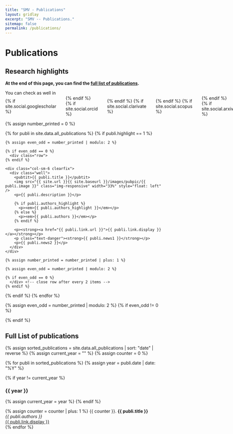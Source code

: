 ```yaml
---
title: "SMV - Publications"
layout: gridlay
excerpt: "SMV -- Publications."
sitemap: false
permalink: /publications/
---
```



# Publications

## Research highlights

**At the end of this page, you can find the [full list of publications](#full-list-of-publications).**

You can check as well in&nbsp;
<span style="display: inline-flex; gap: 10px; align-items: center;">
{% if site.social.googlescholar %}
  <a href="{{ site.social.googlescholar }}" target="_blank" rel="noopener noreferrer" aria-label="Google Scholar" title="Google Scholar">
    <i class="ai ai-google-scholar" style="font-size: 28px; color:#4285F4; margin-right: 10px;"></i>
  </a>
{% endif %}
{% if site.social.orcid %}
  <a href="{{ site.social.orcid }}" target="_blank" rel="noopener noreferrer" aria-label="ORCID" title="ORCID">
    <i class="ai ai-orcid" style="font-size: 28px; color:#A6CE39; margin-right: 10px;"></i>
  </a>
{% endif %}
{% if site.social.clarivate %}
  <a href="{{ site.social.clarivate }}" target="_blank" rel="noopener noreferrer" aria-label="Clarivate" title="Clarivate">
    <i class="ai ai-clarivate" style="font-size: 28px; color:#004B9A; margin-right: 10px;"></i>
  </a>
{% endif %}
{% if site.social.scopus %}
  <a href="{{ site.social.scopus }}" target="_blank" rel="noopener noreferrer" aria-label="Scopus" title="Scopus">
    <i class="ai ai-scopus" style="font-size: 28px; color:#FF4203; margin-right: 10px;"></i>
  </a>
{% endif %}
{% if site.social.arxiv %}
  <a href="{{ site.social.arxiv }}" target="_blank" rel="noopener noreferrer" aria-label="arXiv" title="arXiv">
    <i class="ai ai-arxiv" style="font-size: 28px; color:#B31B1B; margin-right: 10px;"></i>
  </a>
{% endif %}
{% if site.social.researchgate %}
  <a href="{{ site.social.researchgate }}" target="_blank" rel="noopener noreferrer" aria-label="ResearchGate" title="ResearchGate">
    <i class="ai ai-researchgate" style="font-size: 28px; color:#00CCBB; margin-right: 10px;"></i>
  </a>
{% endif %}

{% assign number_printed = 0 %}

{% for publi in site.data.all_publications %}
  {% if publi.highlight == 1 %}
  
    {% assign even_odd = number_printed | modulo: 2 %}
    
    {% if even_odd == 0 %}
      <div class="row">
    {% endif %}
    
    <div class="col-sm-6 clearfix">
      <div class="well">
        <pubtit>{{ publi.title }}</pubtit>
        <img src="{{ site.url }}{{ site.baseurl }}/images/pubpic/{{ publi.image }}" class="img-responsive" width="33%" style="float: left" />
        <p>{{ publi.description }}</p>
        
        {% if publi.authors_highlight %}
          <p><em>{{ publi.authors_highlight }}</em></p>
        {% else %}
          <p><em>{{ publi.authors }}</em></p>
        {% endif %}
        
        <p><strong><a href="{{ publi.link.url }}">{{ publi.link.display }}</a></strong></p>
        <p class="text-danger"><strong>{{ publi.news1 }}</strong></p>
        <p>{{ publi.news2 }}</p>
      </div>
    </div>
    
    {% assign number_printed = number_printed | plus: 1 %}
    
    {% assign even_odd = number_printed | modulo: 2 %}
    
    {% if even_odd == 0 %}
      </div> <!-- close row after every 2 items -->
    {% endif %}
    
  {% endif %}
{% endfor %}

{% assign even_odd = number_printed | modulo: 2 %}
{% if even_odd != 0 %}
  </div> <!-- close last unclosed row if number is odd -->
{% endif %}

## Full List of publications

{% assign sorted_publications = site.data.all_publications | sort: "date" | reverse %}
{% assign current_year = "" %}
{% assign counter = 0 %}

{% for publi in sorted_publications %}
  {% assign year = publi.date | date: "%Y" %}

  {% if year != current_year %}
  <h3>{{ year }}</h3>
  {% assign current_year = year %}
  {% endif %}

  {% assign counter = counter | plus: 1 %}
  {{ counter }}. <strong>{{ publi.title }}</strong><br />
  <em>{{ publi.authors }}</em><br />
  <a href="{{ publi.link.url }}">{{ publi.link.display }}</a><br />
{% endfor %}

